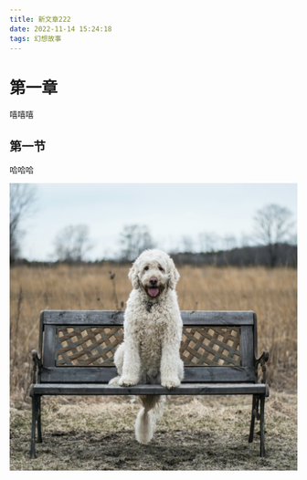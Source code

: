 ```yaml
---
title: 新文章222
date: 2022-11-14 15:24:18
tags: 幻想故事
---
```


# 第一章

嘻嘻嘻



## 第一节

哈哈哈

![我的图片](/images/222.png)